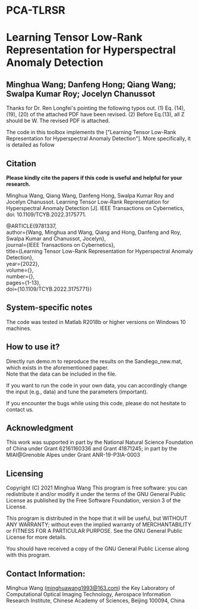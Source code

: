 # PCA-TLRSR
# Learning Tensor Low-Rank Representation for Hyperspectral Anomaly Detection

Minghua Wang; Danfeng Hong; Qiang Wang; Swalpa Kumar Roy; Jocelyn Chanussot
---------------------
Thanks for Dr. Ren Longfei's pointing the following typos out.
(1) Eq. (14), (19), (20) of the attached PDF have been revised.
(2) Before Eq.(13), all Z should be W.
The revised PDF is attached.

The code in this toolbox implements the ["Learning Tensor Low-Rank Representation for Hyperspectral Anomaly Detection"].
More specifically, it is detailed as follow

Citation
---------------------

**Please kindly cite the papers if this code is useful and helpful for your research.**

Minghua Wang, Qiang Wang, Danfeng Hong, Swalpa Kumar Roy and Jocelyn Chanussot. Learning Tensor Low-Rank Representation for Hyperspectral Anomaly Detection [J]. IEEE Transactions on Cybernetics, doi: 10.1109/TCYB.2022.3175771. 

@ARTICLE{9781337,  
author={Wang, Minghua and Wang, Qiang and Hong, Danfeng and Roy, Swalpa Kumar and Chanussot, Jocelyn},  
journal={IEEE Transactions on Cybernetics},   
title={Learning Tensor Low-Rank Representation for Hyperspectral Anomaly Detection},   
year={2022},  
volume={},  
number={},  
pages={1-13},  
doi={10.1109/TCYB.2022.3175771}}

System-specific notes
---------------------
The code was tested in Matlab R2018b or higher versions on Windows 10 machines.

How to use it?
---------------------

Directly run demo.m to reproduce the results on the Sandiego_new.mat, which exists in the aforementioned paper.  
Note that the data can be included in the file.

If you want to run the code in your own data, you can accordingly change the input (e.g., data) and tune the parameters (important). 

If you encounter the bugs while using this code, please do not hesitate to contact us.

Acknowledgment
---------------------

This work was supported in part by the National Natural Science Foundation of China under Grant  62161160336 and Grant 41871245; in part by the MIAI@Grenoble
Alpes under Grant ANR-19-P3IA-0003

Licensing
---------------------
Copyright (C) 2021 Minghua Wang
This program is free software: you can redistribute it and/or modify it under the terms of the GNU General Public License as published by the Free Software Foundation, version 3 of the License.

This program is distributed in the hope that it will be useful, but WITHOUT ANY WARRANTY; without even the implied warranty of MERCHANTABILITY or FITNESS FOR A PARTICULAR PURPOSE. See the GNU General Public License for more details.

You should have received a copy of the GNU General Public License along with this program.


Contact Information:
--------------------

Minghua Wang (minghuawang1993@163.com)
the Key Laboratory of
Computational Optical Imaging Technology, Aerospace Information Research Institute, Chinese Academy of Sciences, Beijing 100094, China
